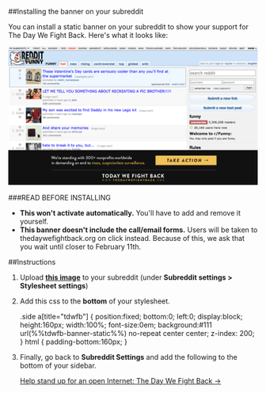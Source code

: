 ##Installing the banner on your subreddit

You can install a static banner on your subreddit to show your support for The Day We Fight Back. Here's what it looks like:

<img src="screenshots/reddit-banner.png" alt="banner" />



###READ BEFORE INSTALLING

* **This won't activate automatically.** You'll have to add and remove it yourself.
* **This banner doesn't include the call/email forms.** Users will be taken to thedaywefightback.org on click instead. Because of this, we ask that you wait until closer to February 11th.

##Instructions

1. Upload **[this image](./thedaywefightback/static/tdwfb-banner-static.png)** to your subreddit (under **Subreddit settings > Stylesheet settings**)
2. Add this css to the **bottom** of your stylesheet.

    .side a[title="tdwfb"] {
        position:fixed;
        bottom:0;
        left:0;
        display:block;
        height:160px;
        width:100%;
        font-size:0em;
        background:#111 url(%%tdwfb-banner-static%%) no-repeat center center;
        z-index: 200;
    }
    html {
        padding-bottom:160px;
    }

3. Finally, go back to **Subreddit Settings** and add the following to the bottom of your sidebar.

    [Help stand up for an open Internet: The Day We Fight Back &rarr;](http://thedaywefightback.org "tdwfb")
    
